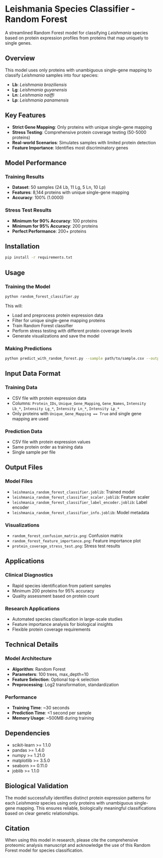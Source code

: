 # Leishmania Species Classifier - Random Forest

A streamlined Random Forest model for classifying *Leishmania* species based on protein expression profiles from proteins that map uniquely to single genes.

## Overview

This model uses only proteins with unambiguous single-gene mapping to classify *Leishmania* samples into four species:
- **Lb**: *Leishmania braziliensis*
- **Lg**: *Leishmania guyanensis*
- **Ln**: *Leishmania naiffi*
- **Lp**: *Leishmania panamensis*

## Key Features

- **Strict Gene Mapping**: Only proteins with unique single-gene mapping
- **Stress Testing**: Comprehensive protein coverage testing (50-5000 proteins)
- **Real-world Scenarios**: Simulates samples with limited protein detection
- **Feature Importance**: Identifies most discriminatory genes

## Model Performance

### Training Results
- **Dataset**: 50 samples (24 Lb, 11 Lg, 5 Ln, 10 Lp)
- **Features**: 8,144 proteins with unique single-gene mapping
- **Accuracy**: 100% (1.0000)

### Stress Test Results
- **Minimum for 90% Accuracy**: 100 proteins
- **Minimum for 95% Accuracy**: 200 proteins
- **Perfect Performance**: 200+ proteins

## Installation

```bash
pip install -r requirements.txt
```

## Usage

### Training the Model

```bash
python random_forest_classifier.py
```

This will:
- Load and preprocess protein expression data
- Filter for unique single-gene mapping proteins
- Train Random Forest classifier
- Perform stress testing with different protein coverage levels
- Generate visualizations and save the model

### Making Predictions

```bash
python predict_with_random_forest.py --sample path/to/sample.csv --output results.json
```

## Input Data Format

### Training Data
- CSV file with protein expression data
- Columns: `Protein_IDs`, `Unique_Gene_Mapping`, `Gene_Names`, `Intensity Lb_*`, `Intensity Lg_*`, `Intensity Ln_*`, `Intensity Lp_*`
- Only proteins with `Unique_Gene_Mapping == True` and single gene mapping are used

### Prediction Data
- CSV file with protein expression values
- Same protein order as training data
- Single sample per file

## Output Files

### Model Files
- `leishmania_random_forest_classifier.joblib`: Trained model
- `leishmania_random_forest_classifier_scaler.joblib`: Feature scaler
- `leishmania_random_forest_classifier_label_encoder.joblib`: Label encoder
- `leishmania_random_forest_classifier_info.joblib`: Model metadata

### Visualizations
- `random_forest_confusion_matrix.png`: Confusion matrix
- `random_forest_feature_importance.png`: Feature importance plot
- `protein_coverage_stress_test.png`: Stress test results

## Applications

### Clinical Diagnostics
- Rapid species identification from patient samples
- Minimum 200 proteins for 95% accuracy
- Quality assessment based on protein count

### Research Applications
- Automated species classification in large-scale studies
- Feature importance analysis for biological insights
- Flexible protein coverage requirements

## Technical Details

### Model Architecture
- **Algorithm**: Random Forest
- **Parameters**: 100 trees, max_depth=10
- **Feature Selection**: Optional top-k selection
- **Preprocessing**: Log2 transformation, standardization

### Performance
- **Training Time**: ~30 seconds
- **Prediction Time**: <1 second per sample
- **Memory Usage**: ~500MB during training

## Dependencies

- scikit-learn >= 1.1.0
- pandas >= 1.4.0
- numpy >= 1.21.0
- matplotlib >= 3.5.0
- seaborn >= 0.11.0
- joblib >= 1.1.0

## Biological Validation

The model successfully identifies distinct protein expression patterns for each *Leishmania* species using only proteins with unambiguous single-gene mapping. This ensures reliable, biologically meaningful classifications based on clear genetic relationships.

## Citation

When using this model in research, please cite the comprehensive proteomic analysis manuscript and acknowledge the use of this Random Forest model for species classification.
